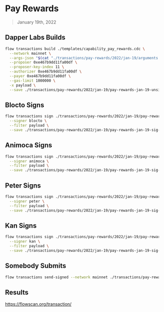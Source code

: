 # Pay Rewards
> January 19th, 2022


## Dapper Labs Builds

```sh
flow transactions build ./templates/capability_pay_rewards.cdc \
  --network mainnet \
  --args-json "$(cat "./transactions/pay-rewards/2022/jan-19/arguments.json")" \
  --proposer 0xe467b9dd11fa00df \
  --proposer-key-index 11 \
  --authorizer 0xe467b9dd11fa00df \
  --payer 0xe467b9dd11fa00df \
  --gas-limit 1000000 \
  -x payload \
  --save ./transactions/pay-rewards/2022/jan-19/pay-rewards-jan-19-unsigned.rlp
```

## Blocto Signs

```sh
flow transactions sign ./transactions/pay-rewards/2022/jan-19/pay-rewards-jan-19-unsigned.rlp \
  --signer blocto \
  --filter payload \
  --save ./transactions/pay-rewards/2022/jan-19/pay-rewards-jan-19-sig-1.rlp
```

## Animoca Signs

```sh
flow transactions sign ./transactions/pay-rewards/2022/jan-19/pay-rewards-jan-19-sig-1.rlp \
  --signer animoca \
  --filter payload \
  --save ./transactions/pay-rewards/2022/jan-19/pay-rewards-jan-19-sig-2.rlp
```

## Peter Signs

```sh
flow transactions sign ./transactions/pay-rewards/2022/jan-19/pay-rewards-jan-19-sig-2.rlp \
  --signer peter \
  --filter payload \
  --save ./transactions/pay-rewards/2022/jan-19/pay-rewards-jan-19-sig-3.rlp
```

## Kan Signs

```sh
flow transactions sign ./transactions/pay-rewards/2022/jan-19/pay-rewards-jan-19-sig-3.rlp \
  --signer kan \
  --filter payload \
  --save ./transactions/pay-rewards/2022/jan-19/pay-rewards-jan-19-sig-complete.rlp
```

## Somebody Submits

```sh
flow transactions send-signed --network mainnet ./transactions/pay-rewards/2022/jan-19/pay-rewards-jan-19-sig-complete.rlp
```

## Results

https://flowscan.org/transaction/
